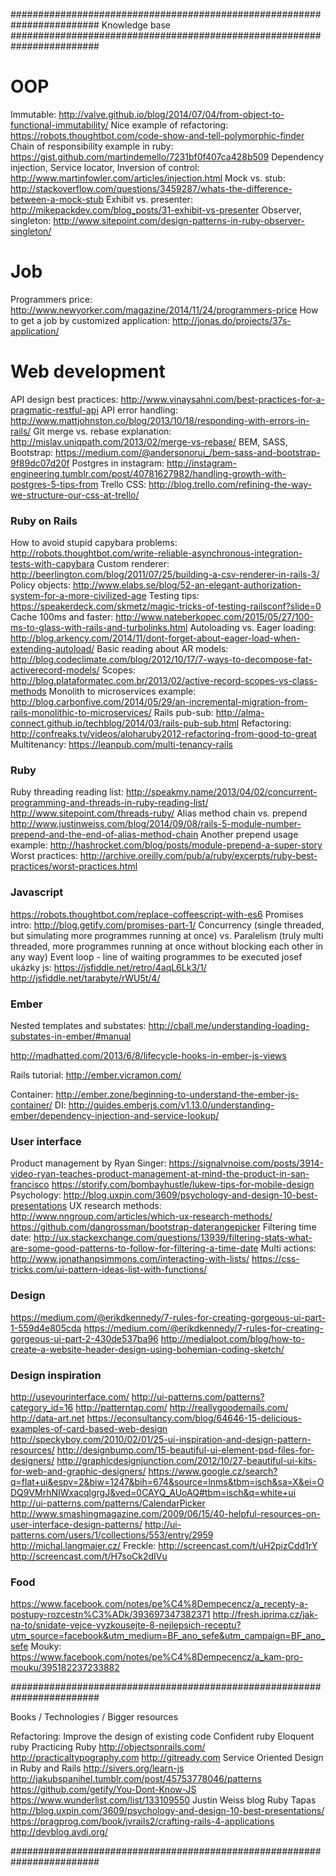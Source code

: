 ########################################################################
  Knowledge base
########################################################################

# OOP
Immutable: http://valve.github.io/blog/2014/07/04/from-object-to-functional-immutability/
Nice example of refactoring: https://robots.thoughtbot.com/code-show-and-tell-polymorphic-finder
Chain of responsibility example in ruby: https://gist.github.com/martindemello/7231bf0f407ca428b509
Dependency injection, Service locator, Inversion of control: http://www.martinfowler.com/articles/injection.html
Mock vs. stub: http://stackoverflow.com/questions/3459287/whats-the-difference-between-a-mock-stub
Exhibit vs. presenter: http://mikepackdev.com/blog_posts/31-exhibit-vs-presenter
Observer, singleton: http://www.sitepoint.com/design-patterns-in-ruby-observer-singleton/

# Job
Programmers price: http://www.newyorker.com/magazine/2014/11/24/programmers-price
How to get a job by customized application: http://jonas.do/projects/37s-application/

# Web development
API design best practices: http://www.vinaysahni.com/best-practices-for-a-pragmatic-restful-api
API error handling: http://www.mattjohnston.co/blog/2013/10/18/responding-with-errors-in-rails/
Git merge vs. rebase explanation: http://mislav.uniqpath.com/2013/02/merge-vs-rebase/
BEM, SASS, Bootstrap: https://medium.com/@andersonorui_/bem-sass-and-bootstrap-9f89dc07d20f
Postgres in instagram: http://instagram-engineering.tumblr.com/post/40781627982/handling-growth-with-postgres-5-tips-from
Trello CSS: http://blog.trello.com/refining-the-way-we-structure-our-css-at-trello/

### Ruby on Rails
How to avoid stupid capybara problems: http://robots.thoughtbot.com/write-reliable-asynchronous-integration-tests-with-capybara
Custom renderer: http://beerlington.com/blog/2011/07/25/building-a-csv-renderer-in-rails-3/
Policy objects: http://www.elabs.se/blog/52-an-elegant-authorization-system-for-a-more-civilized-age
Testing tips: https://speakerdeck.com/skmetz/magic-tricks-of-testing-railsconf?slide=0
Cache 100ms and faster: http://www.nateberkopec.com/2015/05/27/100-ms-to-glass-with-rails-and-turbolinks.html
Autoloading vs. Eager loading: http://blog.arkency.com/2014/11/dont-forget-about-eager-load-when-extending-autoload/
Basic reading about AR models: http://blog.codeclimate.com/blog/2012/10/17/7-ways-to-decompose-fat-activerecord-models/
Scopes: http://blog.plataformatec.com.br/2013/02/active-record-scopes-vs-class-methods
Monolith to microservices example: http://blog.carbonfive.com/2014/05/29/an-incremental-migration-from-rails-monolithic-to-microservices/
Rails pub-sub: http://alma-connect.github.io/techblog/2014/03/rails-pub-sub.html
Refactoring: http://confreaks.tv/videos/aloharuby2012-refactoring-from-good-to-great
Multitenancy: https://leanpub.com/multi-tenancy-rails

### Ruby
Ruby threading reading list: http://speakmy.name/2013/04/02/concurrent-programming-and-threads-in-ruby-reading-list/ http://www.sitepoint.com/threads-ruby/
Alias method chain vs. prepend http://www.justinweiss.com/blog/2014/09/08/rails-5-module-number-prepend-and-the-end-of-alias-method-chain
Another prepend usage example: http://hashrocket.com/blog/posts/module-prepend-a-super-story
Worst practices: http://archive.oreilly.com/pub/a/ruby/excerpts/ruby-best-practices/worst-practices.html

### Javascript
https://robots.thoughtbot.com/replace-coffeescript-with-es6
Promises intro: http://blog.getify.com/promises-part-1/
Concurrency (single threaded, but simulating more programmes running at once) vs. 
Paralelism (truly multi threaded, more programmes running at once without blocking each other in any way)
Event loop - line of waiting programmes to be executed
josef ukázky js: https://jsfiddle.net/retro/4aqL6Lk3/1/ http://jsfiddle.net/tarabyte/rWU5t/4/




### Ember

Nested templates and substates: http://cball.me/understanding-loading-substates-in-ember/#manual

http://madhatted.com/2013/6/8/lifecycle-hooks-in-ember-js-views

Rails tutorial: http://ember.vicramon.com/

Container: http://ember.zone/beginning-to-understand-the-ember-js-container/
DI: http://guides.emberjs.com/v1.13.0/understanding-ember/dependency-injection-and-service-lookup/

### User interface
Product management by Ryan Singer: https://signalvnoise.com/posts/3914-video-ryan-teaches-product-management-at-mind-the-product-in-san-francisco
https://storify.com/bombayhustle/lukew-tips-for-mobile-design
Psychology: http://blog.uxpin.com/3609/psychology-and-design-10-best-presentations
UX research methods: http://www.nngroup.com/articles/which-ux-research-methods/
https://github.com/dangrossman/bootstrap-daterangepicker
Filtering time date: http://ux.stackexchange.com/questions/13939/filtering-stats-what-are-some-good-patterns-to-follow-for-filtering-a-time-date
Multi actions: http://www.jonathanpsimmons.com/interacting-with-lists/ https://css-tricks.com/ui-pattern-ideas-list-with-functions/

### Design

https://medium.com/@erikdkennedy/7-rules-for-creating-gorgeous-ui-part-1-559d4e805cda
https://medium.com/@erikdkennedy/7-rules-for-creating-gorgeous-ui-part-2-430de537ba96
http://medialoot.com/blog/how-to-create-a-website-header-design-using-bohemian-coding-sketch/

### Design inspiration

http://useyourinterface.com/
http://ui-patterns.com/patterns?category_id=16
http://patterntap.com/
http://reallygoodemails.com/
http://data-art.net
https://econsultancy.com/blog/64646-15-delicious-examples-of-card-based-web-design
http://speckyboy.com/2010/02/01/25-ui-inspiration-and-design-pattern-resources/
http://designbump.com/15-beautiful-ui-element-psd-files-for-designers/
http://graphicdesignjunction.com/2012/10/27-beautiful-ui-kits-for-web-and-graphic-designers/
https://www.google.cz/search?q=flat+ui&espv=2&biw=1247&bih=674&source=lnms&tbm=isch&sa=X&ei=ODQ9VMrhNIWxacqlgrgJ&ved=0CAYQ_AUoAQ#tbm=isch&q=white+ui
http://ui-patterns.com/patterns/CalendarPicker
http://www.smashingmagazine.com/2009/06/15/40-helpful-resources-on-user-interface-design-patterns/
http://ui-patterns.com/users/1/collections/553/entry/2959
http://michal.langmajer.cz/
Freckle: http://screencast.com/t/uH2pizCdd1rY http://screencast.com/t/H7soCk2dIVu



### Food
https://www.facebook.com/notes/pe%C4%8Dempecencz/a_recepty-a-postupy-rozcestn%C3%ADk/393697347382371
http://fresh.iprima.cz/jak-na-to/snidate-vejce-vyzkousejte-8-nejlepsich-receptu?utm_source=facebook&utm_medium=BF_ano_sefe&utm_campaign=BF_ano_sefe
Mouky: https://www.facebook.com/notes/pe%C4%8Dempecencz/a_kam-pro-mouku/395182237233882


########################################################################

Books / Technologies / Bigger resources

Refactoring: Improve the design of existing code
Confident ruby
Eloquent ruby
Practicing Ruby
http://objectsonrails.com/
http://practicaltypography.com
http://gitready.com
Service Oriented Design in Ruby and Rails
http://sivers.org/learn-js
http://jakubspanihel.tumblr.com/post/45753778046/patterns
https://github.com/getify/You-Dont-Know-JS
https://www.wunderlist.com/list/133109550
Justin Weiss blog
Ruby Tapas
http://blog.uxpin.com/3609/psychology-and-design-10-best-presentations/
https://pragprog.com/book/jvrails2/crafting-rails-4-applications
http://devblog.avdi.org/

########################################################################
